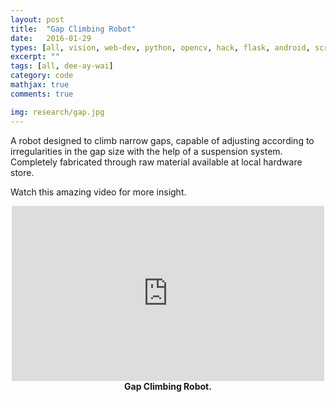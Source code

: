 ```yaml
---
layout: post
title:  "Gap Climbing Robot"
date:   2016-01-29
types: [all, vision, web-dev, python, opencv, hack, flask, android, scrapy, mongodb]
excerpt: ""
tags: [all, dee-ay-wai]
category: code
mathjax: true
comments: true

img: research/gap.jpg
---
```


A robot designed to climb narrow gaps, capable of adjusting according to irregularities in the gap size with the help of a suspension system. Completely fabricated through raw material available at local hardware store.

Watch this amazing video for more insight.

<div class="imgcap">
<div align="middle">
<iframe width="500" height="280" src="https://www.youtube.com/embed/lFJ5vdC3sLg?rel=0&amp;controls=1&amp;autoplay=0&amp;loop=1&amp;rel=0&amp;showinfo=0" frameborder="0" allowfullscreen></iframe>
</div>
<div class="thecap" align="middle"><b>Gap Climbing Robot.</b> </div>
</div>
